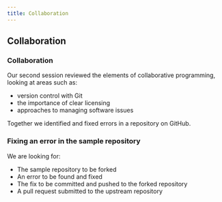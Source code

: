 ```yaml
---
title: Collaboration
---
```


## Collaboration

### Collaboration

Our second session reviewed the elements of collaborative programming, looking at areas such as: 

* version control with Git
* the importance of clear licensing
* approaches to managing software issues

Together we identified and fixed errors in a repository on GitHub.

### Fixing an error in the sample repository

We are looking for:

* The sample repository to be forked
* An error to be found and fixed
* The fix to be committed and pushed to the forked repository
* A pull request submitted to the upstream repository

